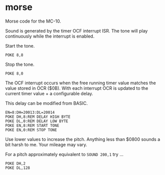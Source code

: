 # morse

Morse code for the MC-10.

Sound is generated by the timer OCF interrupt ISR. The tone will play continuously while the interrupt is enabled.

Start the tone.
```
POKE 8,8
```

Stop the tone.
```
POKE 8,0
```

The OCF interrupt occurs when the free running timer value matches the value stored in OCR ($0B). With each interrupt OCR is updated to the current timer value + a configurable delay.

This delay can be modified from BASIC.

```
EN=8:DH=20013:DL=20014
POKE DH,8:REM DELAY HIGH BYTE
POKE DL,0:REM DELAY LOW BYTE
POKE EN,8:REM START TONE
POKE EN,0:REM STOP TONE
```
Use lower values to increase the pitch. Anything less than $0800 sounds a bit harsh to me. Your mileage may vary.

For a pitch approximately equivalent to ```SOUND 200,1``` try ...

```
POKE DH,2
POKE DL,128
```

